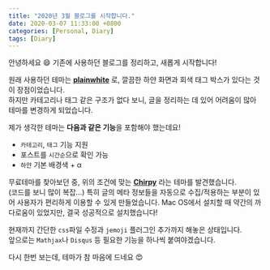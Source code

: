 ```yaml
---
title: "2020년 3월 블로그를 시작합니다."
date: 2020-03-07 11:33:00 +0800
categories: [Personal, Diary]
tags: [Diary]
---
```


안녕하세요 :smile: 기존에 사용하던 블로그를 정리하고, 새롭게 시작합니다!

원래 사용하던 테마는 [**plainwhite**](https://github.com/thelehhman/plainwhite-jekyll) 로, 깔끔한 하얀 화면과 회색 태그 박스가 있다는 것이 장점이었습니다.  
하지만 카테고리나 태그 같은 구조가 없다 보니, 글을 정리하는 데 있어 어려움이 많아 테마를 변경하게 되었습니다.

제가 생각한 테마는 **다음과 같은 기능**을 포함해야 했는데요!  
- `카테고리`, `태그` 기능 지원  
- 포스트를 `시간순`으로 확인 가능  
- `하얀` 기본 배경색 + α
  
무료테마를 찾아보던 중, 위의 조건에 맞는 [**Chirpy**](https://github.com/cotes2020/jekyll-theme-chirpy/) 라는 테마를 발견했습니다.  
(코드를 보니 많이 복잡...) 특히 글의 메타 정보들을 자동으로 수집/적용하는 부분이 있어 사용자가 편리하게 이용할 수 있게 만들었습니다.
Mac OS에서 설치할 때 약간의 까다로움이 있었지만, 결국 성공적으로 설치했습니다!  

현재까지 간단한 `css`파일 수정과 `jemoji` 플러그인 추가까지 해놓은 상태입니다.  
앞으로는 `Mathjax`나 `Disqus` 등 필요한 기능을 하나씩 붙여야겠습니다.

다시 한번 보는데, 테마가 참 마음에 드네요 :heart_eyes:​